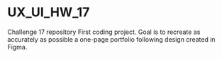 # UX_UI_HW_17
Challenge 17 repository
First coding project. Goal is to recreate as accurately as possible a one-page portfolio following design created in Figma.
